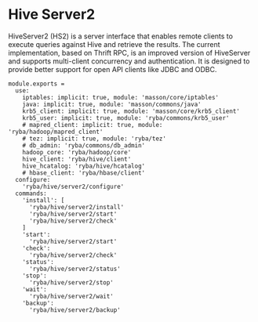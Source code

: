 
# Hive Server2

HiveServer2 (HS2) is a server interface that enables remote clients to execute
queries against Hive and retrieve the results. The current implementation, based
on Thrift RPC, is an improved version of HiveServer and supports multi-client
concurrency and authentication. It is designed to provide better support for
open API clients like JDBC and ODBC.

    module.exports =
      use:
        iptables: implicit: true, module: 'masson/core/iptables'
        java: implicit: true, module: 'masson/commons/java'
        krb5_client: implicit: true, module: 'masson/core/krb5_client'
        krb5_user: implicit: true, module: 'ryba/commons/krb5_user'
        # mapred_client: implicit: true, module: 'ryba/hadoop/mapred_client'
        # tez: implicit: true, module: 'ryba/tez'
        # db_admin: 'ryba/commons/db_admin'
        hadoop_core: 'ryba/hadoop/core'
        hive_client: 'ryba/hive/client'
        hive_hcatalog: 'ryba/hive/hcatalog'
        # hbase_client: 'ryba/hbase/client'
      configure:
        'ryba/hive/server2/configure'
      commands:
        'install': [
          'ryba/hive/server2/install'
          'ryba/hive/server2/start'
          'ryba/hive/server2/check'
        ]
        'start':
          'ryba/hive/server2/start'
        'check':
          'ryba/hive/server2/check'
        'status':
          'ryba/hive/server2/status'
        'stop':
          'ryba/hive/server2/stop'
        'wait':
          'ryba/hive/server2/wait'
        'backup':
          'ryba/hive/server2/backup'
